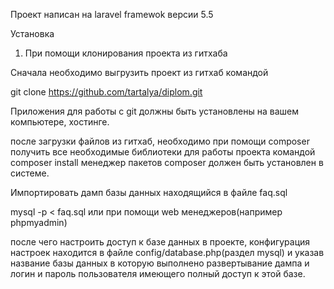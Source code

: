 
Проект написан на laravel framewok версии 5.5 

Установка

1. При помощи клонирования проекта из гитхаба

Сначала необходимо выгрузить проект из гитхаб командой

git clone https://github.com/tartalya/diplom.git

Приложения для работы с git должны быть установлены на вашем компьютере,
хостинге.

после загрузки файлов из гитхаб, необходимо при помощи
composer получить все необходимые библиотеки для работы проекта
командой composer install
менеджер пакетов composer должен быть установлен в системе.

Импортировать дамп базы данных находящийся в файле faq.sql

mysql -p < faq.sql или при помощи web менеджеров(например phpmyadmin)

после чего настроить доступ к базе данных в проекте, конфигурация настроек
находится в файле config/database.php(раздел mysql) и указав название базы данных в которую
выполнено развертывание дампа и логин и пароль пользователя имеющего полный доступ 
к этой базе. 


